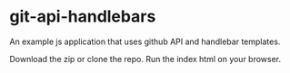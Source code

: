git-api-handlebars
==================

An example js application that uses github API and handlebar templates.

Download the zip or clone the repo. Run the index html on your browser.